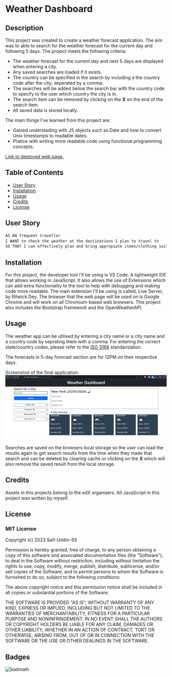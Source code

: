 # Weather Dashboard

## Description

This project was created to create a weather forecast application. The aim was to able to search for the weather forecast for the current day and following 5 days. The project meets the following criteria:

* The weather forecast for the current day and next 5 days are displayed when entering a city.
* Any saved searches are loaded if it exists.
* The country can be specified in the search by including a the country code after the city, seperated by a comma.
* The searches will be added below the search bar with the country code to specify to the user which country the city is in.
* The search item can be removed by clicking on the <b>X</b> on the end of the search item.
* All saved data is stored locally.

The main things I've learned from this project are:

* Gained understading with JS objects such as Date and how to convert Unix timestamps to readable dates.
* Pratice with writing more readable code using functional programming concepts.

[Link to deployed web page.](https://saif-uddin-93.github.io/weather-dashboard/)

## Table of Contents

- [User Story](#user-story)
- [Installation](#installation)
- [Usage](#usage)
- [Credits](#credits)
- [License](#license)

## User Story

```md
AS AN frequent traveller
I WANT to check the weather at the destinations I plan to travel to
SO THAT I can effectively plan and bring appropiate items/clothing suitable for the weather.
```

## Installation

For this project, the developer tool I'll be using is VS Code. A lightweight IDE that allows working in JavaScript. It also allows the use of Extensions which can add extra functionality to the tool to help with debugging and making code more readable. The main extension I'll be using is called, Live Server, by Ritwick Dey. The browser that the web page will be used on is Google Chrome and will work on all Chromium-based web browsers. This project also includes the Bootstrap framework and the OpenWeatherAPI.

## Usage

The weather app can be utilised by entering a city name or a city name and a country code by seprating them with a comma. For entering the correct state/country codes, please refer to the [ISO 3166](https://www.iso.org/obp/ui/#search) standarization.

The forecasts in 5-day forecast section are for 12PM on their respective days.

Screenshot of the final application:
![Screenshot of final application](./assets/images/screenshot.png)

Searches are saved on the browsers local storage so the user can load the results again to get search results from the time when they made that search and can be deleted by clearing cache or clicking on the <b>X</b> which will also remove the saved result from the local storage.

## Credits

Assets in this projects belong to the edX organisers. All JavaScript in this project was written by myself.

## License
### MIT License

Copyright (c) 2023 Saif-Uddin-93

Permission is hereby granted, free of charge, to any person obtaining a copy of this software and associated documentation files (the "Software"), to deal in the Software without restriction, including without limitation the rights to use, copy, modify, merge, publish, distribute, sublicense, and/or sell copies of the Software, and to permit persons to whom the Software is furnished to do so, subject to the following conditions:

The above copyright notice and this permission notice shall be included in all copies or substantial portions of the Software.

THE SOFTWARE IS PROVIDED "AS IS", WITHOUT WARRANTY OF ANY KIND, EXPRESS OR IMPLIED, INCLUDING BUT NOT LIMITED TO THE WARRANTIES OF MERCHANTABILITY, FITNESS FOR A PARTICULAR PURPOSE AND NONINFRINGEMENT. IN NO EVENT SHALL THE AUTHORS OR COPYRIGHT HOLDERS BE LIABLE FOR ANY CLAIM, DAMAGES OR OTHER LIABILITY, WHETHER IN AN ACTION OF CONTRACT, TORT OR OTHERWISE, ARISING FROM, OUT OF OR IN CONNECTION WITH THE SOFTWARE OR THE USE OR OTHER DEALINGS IN THE SOFTWARE.

## Badges

![badmath](https://img.shields.io/github/languages/top/lernantino/badmath)